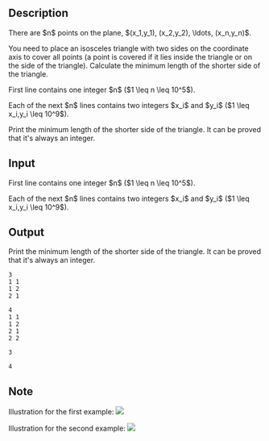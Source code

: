 ## Description

<div><p>There are $n$ points on the plane, $(x_1,y_1), (x_2,y_2), \ldots, (x_n,y_n)$.</p><p>You need to place an isosceles triangle with two sides on the coordinate axis to cover all points (a point is covered if it lies inside the triangle or on the side of the triangle). Calculate the minimum length of the shorter side of the triangle.</p></div><div class="input-specification"><p>First line contains one integer $n$ ($1 \leq n \leq 10^5$).</p><p>Each of the next $n$ lines contains two integers $x_i$ and $y_i$ ($1 \leq x_i,y_i \leq 10^9$).</p></div><div class="output-specification"><p>Print the minimum length of the shorter side of the triangle. It can be proved that it's always an integer.</p></div>

## Input

<p>First line contains one integer $n$ ($1 \leq n \leq 10^5$).</p><p>Each of the next $n$ lines contains two integers $x_i$ and $y_i$ ($1 \leq x_i,y_i \leq 10^9$).</p>

## Output

<p>Print the minimum length of the shorter side of the triangle. It can be proved that it's always an integer.</p>





```input1
3
1 1
1 2
2 1

```




```input2
4
1 1
1 2
2 1
2 2

```




```output1
3
```




```output2
4
```



## Note

<p>Illustration for the first example: <img class="tex-graphics" src="file://OvXQ5A1X.png" style="max-width: 100.0%;max-height: 100.0%;"></p><p>Illustration for the second example: <img class="tex-graphics" src="file://ggjnjC5Q.png" style="max-width: 100.0%;max-height: 100.0%;"></p>

